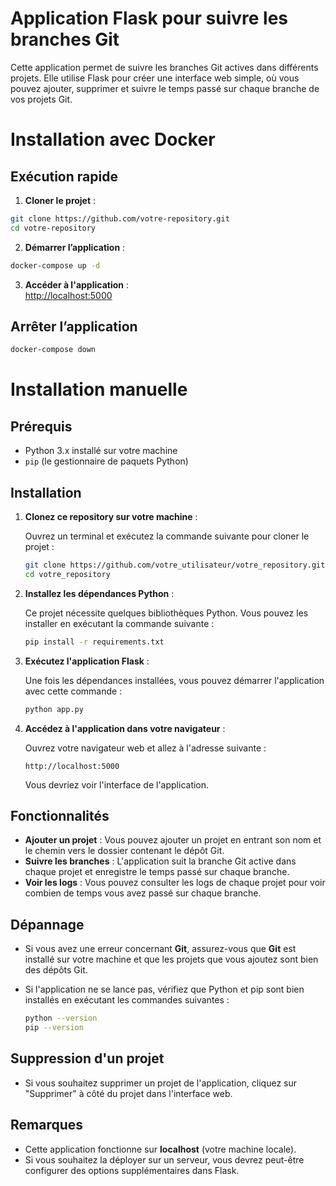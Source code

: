 
# Application Flask pour suivre les branches Git

Cette application permet de suivre les branches Git actives dans différents projets. Elle utilise Flask pour créer une interface web simple, où vous pouvez ajouter, supprimer et suivre le temps passé sur chaque branche de vos projets Git.


# Installation avec Docker

## Exécution rapide

1. **Cloner le projet** :
```sh
git clone https://github.com/votre-repository.git
cd votre-repository
```

2. **Démarrer l’application** :
```sh
docker-compose up -d
```

3. **Accéder à l'application** :  
   [http://localhost:5000](http://localhost:5000)

## Arrêter l’application
```sh
docker-compose down
```  

# Installation manuelle

## Prérequis

- Python 3.x installé sur votre machine
- `pip` (le gestionnaire de paquets Python)

## Installation

1. **Clonez ce repository sur votre machine** :

   Ouvrez un terminal et exécutez la commande suivante pour cloner le projet :

   ```bash
   git clone https://github.com/votre_utilisateur/votre_repository.git
   cd votre_repository
   ```

2. **Installez les dépendances Python** :

   Ce projet nécessite quelques bibliothèques Python. Vous pouvez les installer en exécutant la commande suivante :

   ```bash
   pip install -r requirements.txt
   ```

3. **Exécutez l'application Flask** :

   Une fois les dépendances installées, vous pouvez démarrer l'application avec cette commande :

   ```bash
   python app.py
   ```

4. **Accédez à l'application dans votre navigateur** :

   Ouvrez votre navigateur web et allez à l'adresse suivante :

   ```
   http://localhost:5000
   ```

   Vous devriez voir l'interface de l'application.

## Fonctionnalités

- **Ajouter un projet** : Vous pouvez ajouter un projet en entrant son nom et le chemin vers le dossier contenant le dépôt Git.
- **Suivre les branches** : L'application suit la branche Git active dans chaque projet et enregistre le temps passé sur chaque branche.
- **Voir les logs** : Vous pouvez consulter les logs de chaque projet pour voir combien de temps vous avez passé sur chaque branche.

## Dépannage

- Si vous avez une erreur concernant **Git**, assurez-vous que **Git** est installé sur votre machine et que les projets que vous ajoutez sont bien des dépôts Git.
- Si l'application ne se lance pas, vérifiez que Python et pip sont bien installés en exécutant les commandes suivantes :

   ```bash
   python --version
   pip --version
   ```

## Suppression d'un projet

- Si vous souhaitez supprimer un projet de l'application, cliquez sur "Supprimer" à côté du projet dans l'interface web.

## Remarques

- Cette application fonctionne sur **localhost** (votre machine locale).
- Si vous souhaitez la déployer sur un serveur, vous devrez peut-être configurer des options supplémentaires dans Flask.
